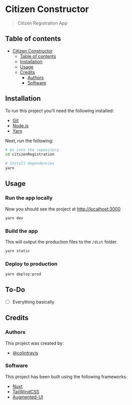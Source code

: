 # Citizen Constructor

> Citizen Registration App

## Table of contents
- [Citizen Constructor](#Citizen-Constructor)
  - [Table of contents](#Table-of-contents)
  - [Installation](#Installation)
  - [Usage](#usage)
  - [Credits](#Credits)
    - [Authors](#Authors)
    - [Software](#Software)

## Installation

To run this project you’ll need the following installed:

- [Git](https://git-scm.com)
- [Node.js](https://nodejs.org/en/)
- [Yarn](https://yarnpkg.com/en/)

Next, run the following:

```bash
# Go into the repository
cd citizenRegistration

# Install dependencies
yarn
```

## Usage

### Run the app locally

Now you should see the project at [http://localhost:3000](http://localhost:3000)

```bash
yarn dev
```

### Build the app

This will output the production files to the `/dist` folder.

```bash
yarn static
```

### Deploy to production

```bash
yarn deploy:prod
```

## To-Do
-   [ ] Everything basically

## Credits

### Authors

This project was created by:
- [@colintravis](http://github.com/colinTravis)

### Software

This project has been built using the following frameworks:

- [Nuxt](https://nuxtjs.org/)
- [TailWindCSS](https://tailwindcss.com)
- [Augmented-UI](http://augmented-ui.com/)
